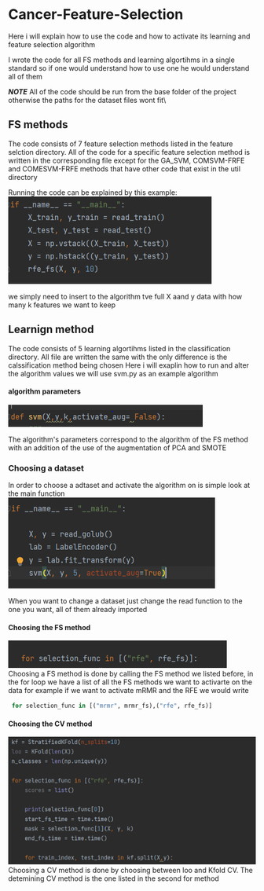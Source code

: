 # Cancer-Feature-Selection

Here i will explain how to use the code and how to activate its learning and feature selection algorithm

I wrote the code for all FS methods and learning algortihms in a single standard so if one would understand how to use one he would understand all of them 

***NOTE***
All of the code should be run from the base folder of the project otherwise the paths for the dataset files wont fit\

## FS methods
The code consists of 7 feature selection methods listed in the feature selction directory. All of the code for a specific feature selection method is written in the corresponding file except for the GA_SVM, COMSVM-FRFE and COMESVM-FRFE methods that have other code that exist in the util directory

Running the code can be explained by this example:
![Alt text](/img/fs_method.png "Optional Title")

we simply need to insert to the algorithm tve full X aand y data with how many k features we want to keep


## Learnign method
The code consists of 5 learning algortihms listed in the classification directory. All file are written the same with the only difference is the calssification method being chosen
Here i will exaplin how to run and alter the algorithm values
we will use svm.py as an example algorithm

#### algorithm parameters
![Alt text](/img/params_ml.png "Optional Title")

The algorithm's parameters correspond to the algorithm of the FS method with an addition of the use of the augmentation of PCA and SMOTE

### Choosing a dataset
In order to choose a adtaset and activate the algorithm on is simple look at the main function
![Alt text](/img/main_ml.png "Optional Title")

When you want to change a dataset just change the read function to the one you want, all of them already imported

#### Choosing the FS method
![Alt text](/img/FS_ml.png "Optional Title")
Choosing a FS method is done by calling the FS method we listed before, in the for loop we have a list of all the FS methods we want to activarte on the data
for example if we want to activate mRMR and the RFE we would write
```python
 for selection_func in [("mrmr", mrmr_fs),("rfe", rfe_fs)]
```
#### Choosing the CV method
![Alt text](img/CV_ml.png "Optional Title")
Choosing a CV method is done by choosing between loo and Kfold CV. The detemining CV method is the one listed in the second for method 

